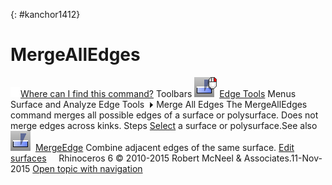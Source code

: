 ---
---

{: #kanchor1412}
# MergeAllEdges
 [![images/transparent.gif](images/transparent.gif)Where can I find this command?](javascript:void(0);) Toolbars
![images/mergealledges.png](images/mergealledges.png) [Edge Tools](edge-tools-toolbar.html) 
Menus
Surface and Analyze
Edge Tools![images/menuarrow.gif](images/menuarrow.gif)
Merge All Edges
The MergeAllEdges command merges all possible edges of a surface or polysurface.
Does not merge edges across kinks.
Steps
 [Select](select-objects.html) a surface or polysurface.See also
![images/mergeedge.png](images/mergeedge.png) [MergeEdge](mergeedge.html) 
Combine adjacent edges of the same surface.
 [Edit surfaces](sak-surfacetools.html) 
&#160;
&#160;
Rhinoceros 6 © 2010-2015 Robert McNeel &amp; Associates.11-Nov-2015
 [Open topic with navigation](mergealledges.html) 

